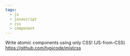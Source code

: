 ```yaml
---
tags:
  - js
  - javascript
  - css
  - component
---
```

Write atomic components using only CSS! (JS-from-CSS)
https://github.com/typicode/mistcss

